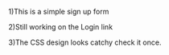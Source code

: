 1)This is a simple sign up form 

2)Still working on the Login link

3)The CSS design looks catchy check it once.
